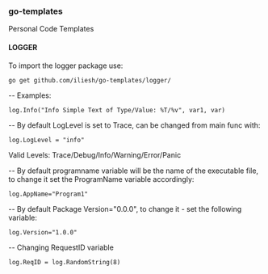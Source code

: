 ### go-templates
Personal Code Templates

#### LOGGER
To import the logger package use:

```golang
go get github.com/iliesh/go-templates/logger/
```

-- Examples:
```golang
log.Info("Info Simple Text of Type/Value: %T/%v", var1, var)
```

-- By default LogLevel is set to Trace, can be changed from main func with:
```golang
log.LogLevel = "info"
```

Valid Levels: Trace/Debug/Info/Warning/Error/Panic

-- By default programname variable will be the name of the executable file, to change it set the ProgramName variable accordingly:
```golang
log.AppName="Program1"
```

-- By default Package Version="0.0.0", to change it - set the following variable:
```golang
log.Version="1.0.0"
```

-- Changing RequestID variable
```golang
log.ReqID = log.RandomString(8)
```
